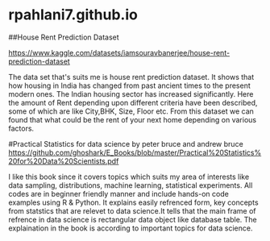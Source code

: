 # rpahlani7.github.io
##House Rent Prediction Dataset

https://www.kaggle.com/datasets/iamsouravbanerjee/house-rent-prediction-dataset

The data set that's suits me is house rent prediction dataset. It shows that how housing in India has changed from past ancient times to the present modern ones. The Indian housing sector has increased significantly. Here the amount of Rent depending upon different criteria have been described, some of which are like City,BHK, Size, Floor etc. From this dataset we can found that what could be the rent of your next home depending on various factors.

#Practical Statistics for data science by peter bruce and andrew bruce https://github.com/ghoshark/E_Books/blob/master/Practical%20Statistics%20for%20Data%20Scientists.pdf 

I like this book since it covers topics which suits my area of interests like data sampling, distributions, machine learning, statistical experiments. All codes are in beginner friendly manner and include hands-on code examples using R & Python. It explains easily refrenced form, key concepts from statstics that are relevet to data science.It tells that the main frame of refrence in data science is rectangular data object like database table. The explaination in the book is according to important topics for data science.
